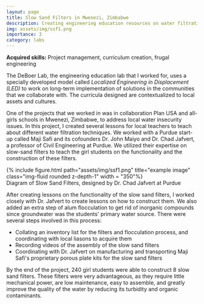 ```yaml
---
layout: page
title: Slow Sand Filters in Mwenezi, Zimbabwe
description: Creating engineering education resources on water filtration techniques and coordinating resources to build slow sand filters
img: assets/img/ssf1.png
importance: 3
category: labs
---
```

**Acquired skills:** Project management, curriculum creation, frugal engineering

The DeBoer Lab, the engineering education lab that I worked for, uses a specially developed model called _Localized Engineering in Displacement (LED)_ to work on long-term implementation of solutions in the communities that we collaborate with. The curricula designed are contextualized to local assets and cultures. 

One of the projects that we worked in was in collaboration Plan USA and all-girls schools in Mwenezi, Zimbabwe, to address local water insecurity issues. In this project, I created several lessons for local teachers to teach about different water filtration techniques. We worked with a Purdue start-up called Maji Safi and its cofounders Dr. John Maiyo and Dr. Chad Jafvert, a professor of Civil Engineering at Purdue. We utilized their expertise on slow-sand filters to teach the girl students on the functionality and the construction of these filters.

<div class="row">
    <div class="col-sm mt-3 mt-md-0">
        {% include figure.html path="assets/img/ssf1.png" title="example image" class="img-fluid rounded z-depth-1" width = "350"%}
    </div>
</div>
<div class="caption">
    Diagram of Slow Sand Filters, designed by Dr. Chad Jafvert at Purdue
</div>

After creating lessons on the functionality of the slow sand filters, I worked closely with Dr. Jafvert to create lessons on how to construct them. We also added an extra step of alum flocculation to get rid of inorganic compounds since groundwater was the students' primary water source. There were several steps involved in this process: 
* Collating an inventory list for the filters and flocculation process, and coordinating with local liasons to acquire them
* Recording videos of the assembly of the slow sand filters 
* Coordinating with Dr. Jafvert on manufacturing and transporting Maji Safi's proprietary porous plate kits for the slow sand filters

By the end of the project, 240 girl students were able to construct 8 slow sand filters. These filters were very advantageous, as they require little mechanical power, are low maintenance, easy to assemble, and greatly improve the quality of the water by reducing its turbidity and organic contaminants. 